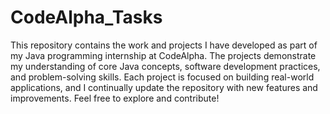 # CodeAlpha_Tasks
This repository contains the work and projects I have developed as part of my Java programming internship at CodeAlpha. The projects demonstrate my understanding of core Java concepts, software development practices, and problem-solving skills. Each project is focused on building real-world applications, and I continually update the repository with new features and improvements. Feel free to explore and contribute!


